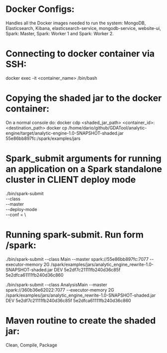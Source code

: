 # Docker Configs:
Handles all the Docker images needed to run the system: MongoDB, Elasticsearch, Kibana, elasticsearch-service, mongodb-service, website-ui, Spark: Master, Spark: Worker 1 and Spark: Worker 2.

# Connecting to docker container via SSH:
docker exec -it <container_name> /bin/bash

# Copying the shaded jar to the docker container:
On a normal console do: docker cdp <shaded_jar_path> <container_id>:<destination_path>
docker cp /home/dario/github/GDATool/analytic-engine/target/analytic-engine-1.0-SNAPSHOT-shaded.jar 55e86bb897fc:/spark/examples/jars

# Spark_submit arguments for running an application on a Spark standalone cluster in CLIENT deploy mode
./bin/spark-submit \
  --class <main-class> \
  --master <master-url> \
  --deploy-mode <deploy-mode> \
  --conf <key>=<value> \

# Running spark-submit. Run form /spark:
./bin/spark-submit --class Main --master spark://55e86bb897fc:7077 --executor-memory 2G /spark/examples/jars/analytic_engine_rewrite-1.0-SNAPSHOT-shaded.jar DEV 5e2df7c21111fb240d36c85f 5e2dfca61111fb240d36c860

./bin/spark-submit --class AnalysisMain --master spark://360b36e62022:7077 --executor-memory 2G /spark/examples/jars/analytic_engine_rewrite-1.0-SNAPSHOT-shaded.jar DEV 5e2df7c21111fb240d36c85f 5e2dfca61111fb240d36c860

# Maven routine to create the shaded jar:
Clean, Compile, Package